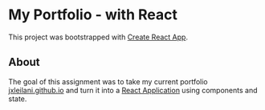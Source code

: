 # My Portfolio - with React

This project was bootstrapped with [Create React App](https://github.com/facebook/create-react-app).

## About
The goal of this assignment was to take my current portfolio [jxleilani.github.io](https://jxleilani.github.io) and turn it into a [React Application](https://jxleilani.github.io/react-portfolio) using components and state.


